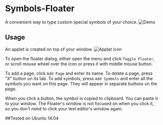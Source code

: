 # Symbols-Floater
A convenient way to type custom special symbols of your choice.
![Demo](https://cloud.githubusercontent.com/assets/3274061/12911249/207c077e-cf22-11e5-9486-9ad7f363120b.gif)

## Usage
An applet is created on top of your window.
![Applet icon](https://cloud.githubusercontent.com/assets/3274061/12911078/e2da454e-cf20-11e5-8504-994d114b0a1d.png)

To open the floater dialog, either open the menu and click `Toggle Floater`, or scroll mouse wheel over the icon or press it with middle mouse button.

To add a page, click `Add Page` and enter its name.
To delete a page, press "X" button on its tab.
To add symbols, press `Add Symbols` and enter all the symbols you want on this page. They will appear in separate buttons on the page.

When you click a button, the symbol is copied to clipboard. You can paste it to your window. The Floater's window is not focused on when you click it, so you don't need to click your text editor's window again.

##Tested on
Ubuntu 14.04
